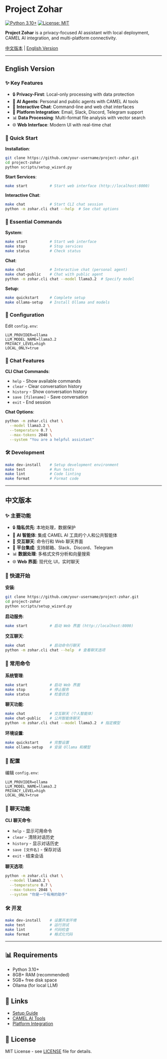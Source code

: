 # Project Zohar

[![Python 3.10+](https://img.shields.io/badge/python-3.10+-blue.svg)](https://www.python.org/downloads/release/python-3100/)
[![License: MIT](https://img.shields.io/badge/License-MIT-yellow.svg)](https://opensource.org/licenses/MIT)

**Project Zohar** is a privacy-focused AI assistant with local deployment, CAMEL AI integration, and multi-platform connectivity.

[中文版本](#中文版本) | [English Version](#english-version)

---

## English Version

### ✨ Key Features

- 🔒 **Privacy-First**: Local-only processing with data protection
- 🤖 **AI Agents**: Personal and public agents with CAMEL AI tools
- 💬 **Interactive Chat**: Command-line and web chat interfaces
- 🔌 **Platform Integration**: Email, Slack, Discord, Telegram support
- 📊 **Data Processing**: Multi-format file analysis with vector search
- 🌐 **Web Interface**: Modern UI with real-time chat

### 🚀 Quick Start

**Installation**:
```bash
git clone https://github.com/your-username/project-zohar.git
cd project-zohar
python scripts/setup_wizard.py
```

**Start Services**:
```bash
make start          # Start web interface (http://localhost:8000)
```

**Interactive Chat**:
```bash
make chat           # Start CLI chat session
python -m zohar.cli chat --help  # See chat options
```

### 📖 Essential Commands

**System**:
```bash
make start          # Start web interface
make stop           # Stop services
make status         # Check status
```

**Chat**:
```bash
make chat           # Interactive chat (personal agent)
make chat-public    # Chat with public agent
python -m zohar.cli chat --model llama3.2  # Specify model
```

**Setup**:
```bash
make quickstart     # Complete setup
make ollama-setup   # Install Ollama and models
```

### 🔧 Configuration

Edit `config.env`:
```env
LLM_PROVIDER=ollama
LLM_MODEL_NAME=llama3.2
PRIVACY_LEVEL=high
LOCAL_ONLY=true
```

### 💬 Chat Features

**CLI Chat Commands**:
- `help` - Show available commands
- `clear` - Clear conversation history
- `history` - Show conversation history
- `save [filename]` - Save conversation
- `exit` - End session

**Chat Options**:
```bash
python -m zohar.cli chat \
  --model llama3.2 \
  --temperature 0.7 \
  --max-tokens 2048 \
  --system "You are a helpful assistant"
```

### 🛠️ Development

```bash
make dev-install    # Setup development environment
make test           # Run tests
make lint           # Code linting
make format         # Format code
```

---

## 中文版本

### ✨ 主要功能

- 🔒 **隐私优先**: 本地处理，数据保护
- 🤖 **AI 智能体**: 集成 CAMEL AI 工具的个人和公共智能体
- 💬 **交互聊天**: 命令行和 Web 聊天界面
- 🔌 **平台集成**: 支持邮箱、Slack、Discord、Telegram
- 📊 **数据处理**: 多格式文件分析和向量搜索
- 🌐 **Web 界面**: 现代化 UI，实时聊天

### 🚀 快速开始

**安装**:
```bash
git clone https://github.com/your-username/project-zohar.git
cd project-zohar
python scripts/setup_wizard.py
```

**启动服务**:
```bash
make start          # 启动 Web 界面 (http://localhost:8000)
```

**交互聊天**:
```bash
make chat           # 启动命令行聊天
python -m zohar.cli chat --help  # 查看聊天选项
```

### 📖 常用命令

**系统管理**:
```bash
make start          # 启动 Web 界面
make stop           # 停止服务
make status         # 检查状态
```

**聊天功能**:
```bash
make chat           # 交互聊天（个人智能体）
make chat-public    # 公共智能体聊天
python -m zohar.cli chat --model llama3.2  # 指定模型
```

**环境设置**:
```bash
make quickstart     # 完整设置
make ollama-setup   # 安装 Ollama 和模型
```

### 🔧 配置

编辑 `config.env`:
```env
LLM_PROVIDER=ollama
LLM_MODEL_NAME=llama3.2
PRIVACY_LEVEL=high
LOCAL_ONLY=true
```

### 💬 聊天功能

**CLI 聊天命令**:
- `help` - 显示可用命令
- `clear` - 清除对话历史
- `history` - 显示对话历史
- `save [文件名]` - 保存对话
- `exit` - 结束会话

**聊天选项**:
```bash
python -m zohar.cli chat \
  --model llama3.2 \
  --temperature 0.7 \
  --max-tokens 2048 \
  --system "你是一个有用的助手"
```

### 🛠️ 开发

```bash
make dev-install    # 设置开发环境
make test           # 运行测试
make lint           # 代码检查
make format         # 格式化代码
```

---

## 📊 Requirements

- Python 3.10+
- 8GB+ RAM (recommended)
- 5GB+ free disk space
- Ollama (for local LLM)

## 🔗 Links

- [Setup Guide](docs/quick_setup_guide.md)
- [CAMEL AI Tools](docs/camel_ai_tools_guide.md)
- [Platform Integration](docs/platform_integration.md)

## 📄 License

MIT License - see [LICENSE](LICENSE) file for details. 